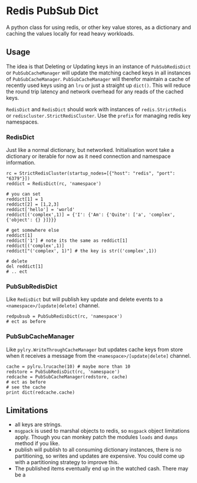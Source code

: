 # Redis PubSub Dict

A python class for using redis, or other key value stores, as a dictionary and caching the values locally for read heavy workloads.

## Usage
The idea is that Deleting or Updating keys in an instance of `PubSubRedisDict` or `PubSubCacheManager` will update the matching cached keys in all instances of `PubSubCacheManager`. `PubSubCacheManager` will therefor maintain a cache of recently used keys using an `lru` or just a straight up `dict()`. This will reduce the round trip latency and network overhead for any reads of the cached keys.

`RedisDict` and `RedisDict` should work with instances of `redis.StrictRedis` or `rediscluster.StrictRedisCluster`. Use the `prefix` for managing redis key namespaces.

### RedisDict
Just like a normal dictionary, but networked. Initialisation wont take a dictionary or iterable for now as it need connection and namespace information.

  ```
  rc = StrictRedisCluster(startup_nodes=[{"host": "redis", "port": "6379"}])
  reddict = RedisDict(rc, 'namespace')

  # you can set
  reddict[1] = 1
  reddict[2] = [1,2,3]
  reddict['hello'] = 'world'
  reddict[('complex',1)] = {'I': {'Am': {'Quite': ['a', 'complex', {'object': {} }]}}}

  # get somewhere else
  reddict[1]
  reddict['1'] # note its the same as reddict[1]
  reddict[('complex',1)]
  reddict["('complex', 1)"] # the key is str(('complex',1))

  # delete
  del reddict[1]
  # .. ect
  ```

### PubSubRedisDict
  Like `RedisDict` but will publish key update and delete events to a `<namespace>/[update|delete]` channel.

  ```
  redpubsub = PubSubRedisDict(rc, 'namespace')
  # ect as before
  ```

### PubSubCacheManager
  Like `pylry.WriteThroughCacheManager` but updates cache keys from store when it receives a message from the `<namespace>/[update|delete]` channel.
  ```
  cache = pylru.lrucache(10) # maybe more than 10
  redstore = PubSubRedisDict(rc, 'namespace')
  redcache = PubSubCacheManager(redstore, cache)
  # ect as before
  # see the cache
  print dict(redcache.cache)
  ```


## Limitations
- all keys are strings.
- `msgpack` is used to marshal objects to redis, so `msgpack` object limitations apply. Though you can monkey patch the modules `loads` and `dumps` method if you like.
- publish will publish to all consuming dictionary instances, there is no partitioning, so writes and updates are expensive. You could come up with a partitioning strategy to improve this.
- The published items eventually end up in the watched cash. There may be a 
